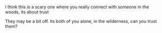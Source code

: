 I think this is a scary one where you really connect with someone in the woods, its about trust

They may be a bit off. Its both of you alone, in the wilderness, can you trust them?